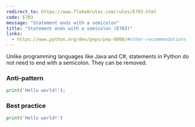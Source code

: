 ```yaml
---
redirect_to: https://www.flake8rules.com/rules/E703.html
code: E703
message: "Statement ends with a semicolon"
title: "Statement ends with a semicolon (E703)"
links:
  - https://www.python.org/dev/peps/pep-0008/#other-recommendations
---
```


Unlike programming languages like Java and C#, statements in Python do not need to end with a semicolon. They can be removed.

### Anti-pattern

```python
print('Hello world!');
```

### Best practice

```python
print('Hello world!')
```
